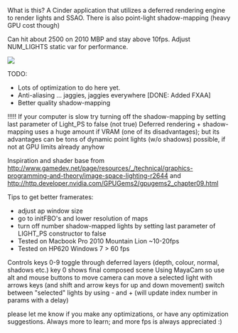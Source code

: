 What is this?
A Cinder application that utilizes a deferred rendering engine to render lights and SSAO. There is also point-light shadow-mapping (heavy GPU cost though)

Can hit about 2500 on 2010 MBP and stay above 10fps. Adjust NUM_LIGHTS static var for performance.

<img src="http://farm9.staticflickr.com/8354/8385916971_d8eb4e7dd8_z.jpg" />

TODO: <br />
- Lots of optimization to do here yet. <br/>
- Anti-aliasing ... jaggies, jaggies everywhere [DONE: Added FXAA] </br>
- Better quality shadow-mapping <br />

!!!!! If your computer is slow try turning off the shadow-mapping by setting last parameter of Light_PS to false (not true)
Deferred rendering + shadow-mapping uses a huge amount if VRAM (one of its disadvantages); but its advantages can be tons of dynamic point lights (w/o shadows) possible, if not at GPU limits already anyhow

Inspiration and shader base from http://www.gamedev.net/page/resources/_/technical/graphics-programming-and-theory/image-space-lighting-r2644 and http://http.developer.nvidia.com/GPUGems2/gpugems2_chapter09.html

Tips to get better framerates:
 - adjust ap window size
 - go to initFBO's and lower resolution of maps
 - turn off number shadow-mapped lights by setting last parameter of LIGHT_PS constructor to false
 - Tested on Macbook Pro 2010 Mountain Lion ~10-20fps
 - Tested on HP620 Windows 7  > 60 fps

Controls
keys 0-9 toggle through deferred layers (depth, colour, normal, shadows etc.)
key 0 shows final composed scene
Using MayaCam so use alt and mouse buttons to move camera
can move a selected light with arrows keys (and shift and arrow keys for up and down movement)
switch between "selected" lights by using - and + (will update index number in params with a delay)

please let me know if you make any optimizations, or have any optimization suggestions. Always more to learn; and more fps is always appreciated :)
